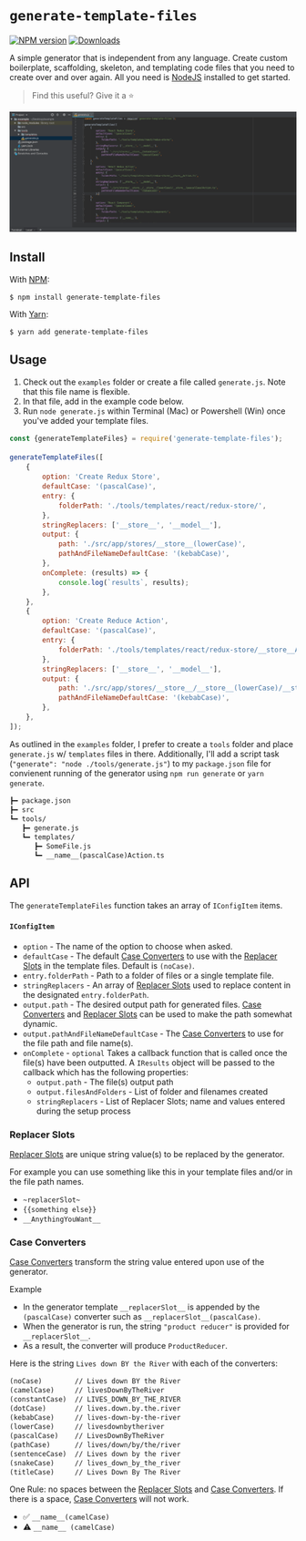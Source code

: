 # `generate-template-files`

[![NPM version][npm-img]][npm-url] [![Downloads][downloads-img]][npm-url]

A simple generator that is independent from any language. Create custom boilerplate, scaffolding, skeleton, and templating code files that you need to create over and over again. All you need is [NodeJS](https://nodejs.org) installed to get started.

> Find this useful? Give it a :star:

![gif image created with licecap](./examples/generate.gif)

## Install

With [NPM](http://npmjs.com):

```command
$ npm install generate-template-files
```

With [Yarn](https://yarnpkg.com):

```command
$ yarn add generate-template-files
```

## Usage

1. Check out the `examples` folder or create a file called `generate.js`. Note that this file name is flexible.
2. In that file, add in the example code below.
3. Run `node generate.js` within Terminal (Mac) or Powershell (Win) once you've added your template files.

```js
const {generateTemplateFiles} = require('generate-template-files');

generateTemplateFiles([
    {
        option: 'Create Redux Store',
        defaultCase: '(pascalCase)',
        entry: {
            folderPath: './tools/templates/react/redux-store/',
        },
        stringReplacers: ['__store__', '__model__'],
        output: {
            path: './src/app/stores/__store__(lowerCase)',
            pathAndFileNameDefaultCase: '(kebabCase)',
        },
        onComplete: (results) => {
            console.log(`results`, results);
        },
    },
    {
        option: 'Create Reduce Action',
        defaultCase: '(pascalCase)',
        entry: {
            folderPath: './tools/templates/react/redux-store/__store__Action.ts',
        },
        stringReplacers: ['__store__', '__model__'],
        output: {
            path: './src/app/stores/__store__/__store__(lowerCase)/__store__(pascalCase)Action.ts',
            pathAndFileNameDefaultCase: '(kebabCase)',
        },
    },
]);
```

As outlined in the `examples` folder, I prefer to create a `tools` folder and place `generate.js` w/ `templates` files in there. Additionally, I'll add a script task (`"generate": "node ./tools/generate.js"`) to my `package.json` file for convienent running of the generator using `npm run generate` or `yarn generate`.

```
┣━ package.json
┣━ src
┗━ tools/
   ┣━ generate.js
   ┗━ templates/
      ┣━ SomeFile.js
      ┗━ __name__(pascalCase)Action.ts
```

## API

The `generateTemplateFiles` function takes an array of `IConfigItem` items.

#### `IConfigItem`

-   `option` - The name of the option to choose when asked.
-   `defaultCase` - The default [Case Converters](#case-converters) to use with the [Replacer Slots](#replacer-slots) in the template files. Default is `(noCase)`.
-   `entry.folderPath` - Path to a folder of files or a single template file.
-   `stringReplacers` - An array of [Replacer Slots](#replacer-slots) used to replace content in the designated `entry.folderPath`.
-   `output.path` - The desired output path for generated files. [Case Converters](#case-converters) and [Replacer Slots](#replacer-slots) can be used to make the path somewhat dynamic.
-   `output.pathAndFileNameDefaultCase` - The [Case Converters](#case-converters) to use for the file path and file name(s).
-   `onComplete` - `optional` Takes a callback function that is called once the file(s) have been outputted. A `IResults` object will be passed to the callback which has the following properties:
    -   `output.path` - The file(s) output path
    -   `output.filesAndFolders` - List of folder and filenames created
    -   `stringReplacers` - List of Replacer Slots; name and values entered during the setup process

### Replacer Slots

[Replacer Slots](#replacer-slots) are unique string value(s) to be replaced by the generator.

For example you can use something like this in your template files and/or in the file path names.

-   `~replacerSlot~`
-   `{{something else}}`
-   `__AnythingYouWant__`

### Case Converters

[Case Converters](#case-converters) transform the string value entered upon use of the generator.

Example

-   In the generator template `__replacerSlot__` is appended by the `(pascalCase)` converter such as `__replacerSlot__(pascalCase)`.
-   When the generator is run, the string `"product reducer"` is provided for `__replacerSlot__`.
-   As a result, the converter will produce `ProductReducer`.

Here is the string `Lives down BY the River` with each of the converters:

    (noCase)        // Lives down BY the River
    (camelCase)     // livesDownByTheRiver
    (constantCase)  // LIVES_DOWN_BY_THE_RIVER
    (dotCase)       // lives.down.by.the.river
    (kebabCase)     // lives-down-by-the-river
    (lowerCase)     // livesdownbytheriver
    (pascalCase)    // LivesDownByTheRiver
    (pathCase)      // lives/down/by/the/river
    (sentenceCase)  // Lives down by the river
    (snakeCase)     // lives_down_by_the_river
    (titleCase)     // Lives Down By The River

One Rule: no spaces between the [Replacer Slots](#replacer-slots) and [Case Converters](#case-converters). If there is a space, [Case Converters](#case-converters) will not work.

-   :white_check_mark: `__name__(camelCase)`
-   :warning: `__name__ (camelCase)`

[npm-url]: https://npmjs.org/package/generate-template-files
[downloads-img]: http://img.shields.io/npm/dm/generate-template-files.svg?style=flat-square
[npm-img]: http://img.shields.io/npm/v/generate-template-files.svg?style=flat-square
